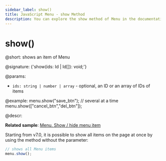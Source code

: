 ```yaml
---
sidebar_label: show()
title: JavaScript Menu - show Method 
description: You can explore the show method of Menu in the documentation of the DHTMLX JavaScript UI library. Browse developer guides and API reference, try out code examples and live demos, and download a free 30-day evaluation version of DHTMLX Suite 7.
---
```


# show()

@short: shows an item of Menu

@signature: {'show(ids: Id | Id[]): void;'}

@params:
- `ids: string | number | array` - optional, an ID or an array of IDs of items

@example:
menu.show("save_btn");
// several at a time
menu.show(["cancel_btn","del_btn"]);

@descr:

**Related sample**: [Menu. Show / hide menu item](https://snippet.dhtmlx.com/a9vbhxgd)

Starting from v7.0, it is possible to show all items on the page at once by using the method without the parameter:

~~~js
// shows all Menu items
menu.show();
~~~
